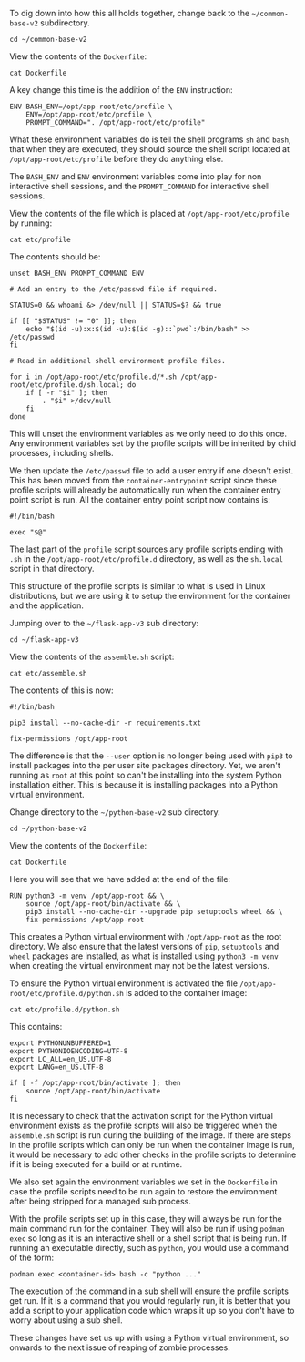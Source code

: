 To dig down into how this all holds together, change back to the `~/common-base-v2` subdirectory.

```execute
cd ~/common-base-v2
```

View the contents of the `Dockerfile`:

```execute
cat Dockerfile
```

A key change this time is the addition of the `ENV` instruction:

```
ENV BASH_ENV=/opt/app-root/etc/profile \
    ENV=/opt/app-root/etc/profile \
    PROMPT_COMMAND=". /opt/app-root/etc/profile"
```

What these environment variables do is tell the shell programs `sh` and `bash`, that when they are executed, they should source the shell script located at `/opt/app-root/etc/profile` before they do anything else.

The `BASH_ENV` and `ENV` environment variables come into play for non interactive shell sessions, and the `PROMPT_COMMAND` for interactive shell sessions.

View the contents of the file which is placed at `/opt/app-root/etc/profile` by running:

```execute
cat etc/profile
```

The contents should be:

```
unset BASH_ENV PROMPT_COMMAND ENV

# Add an entry to the /etc/passwd file if required.

STATUS=0 && whoami &> /dev/null || STATUS=$? && true

if [[ "$STATUS" != "0" ]]; then
    echo "$(id -u):x:$(id -u):$(id -g)::`pwd`:/bin/bash" >> /etc/passwd
fi

# Read in additional shell environment profile files.

for i in /opt/app-root/etc/profile.d/*.sh /opt/app-root/etc/profile.d/sh.local; do
    if [ -r "$i" ]; then
        . "$i" >/dev/null
    fi
done
```

This will unset the environment variables as we only need to do this once. Any environment variables set by the profile scripts will be inherited by child processes, including shells.

We then update the `/etc/passwd` file to add a user entry if one doesn't exist. This has been moved from the `container-entrypoint` script since these profile scripts will already be automatically run when the container entry point script is run. All the container entry point script now contains is:

```
#!/bin/bash

exec "$@"
```

The last part of the `profile` script sources any profile scripts ending with `.sh` in the `/opt/app-root/etc/profile.d` directory, as well as the `sh.local` script in that directory.

This structure of the profile scripts is similar to what is used in Linux distributions, but we are using it to setup the environment for the container and the application.

Jumping over to the `~/flask-app-v3` sub directory:

```execute
cd ~/flask-app-v3
```

View the contents of the `assemble.sh` script:

```execute
cat etc/assemble.sh
```

The contents of this is now:

```
#!/bin/bash

pip3 install --no-cache-dir -r requirements.txt

fix-permissions /opt/app-root
```

The difference is that the `--user` option is no longer being used with `pip3` to install packages into the per user site packages directory. Yet, we aren't running as `root` at this point so can't be installing into the system Python installation either. This is because it is installing packages into a Python virtual environment.

Change directory to the `~/python-base-v2` sub directory.

```execute
cd ~/python-base-v2
```

View the contents of the `Dockerfile`:

```execute
cat Dockerfile
```

Here you will see that we have added at the end of the file:

```
RUN python3 -m venv /opt/app-root && \
    source /opt/app-root/bin/activate && \
    pip3 install --no-cache-dir --upgrade pip setuptools wheel && \
    fix-permissions /opt/app-root
```

This creates a Python virtual environment with `/opt/app-root` as the root directory. We also ensure that the latest versions of `pip`, `setuptools` and `wheel` packages are installed, as what is installed using `python3 -m venv` when creating the virtual environment may not be the latest versions.

To ensure the Python virtual environment is activated the file `/opt/app-root/etc/profile.d/python.sh` is added to the container image:

```execute
cat etc/profile.d/python.sh
```

This contains:

```
export PYTHONUNBUFFERED=1
export PYTHONIOENCODING=UTF-8
export LC_ALL=en_US.UTF-8
export LANG=en_US.UTF-8

if [ -f /opt/app-root/bin/activate ]; then
    source /opt/app-root/bin/activate
fi
```

It is necessary to check that the activation script for the Python virtual environment exists as the profile scripts will also be triggered when the `assemble.sh` script is run during the building of the image. If there are steps in the profile scripts which can only be run when the container image is run, it would be necessary to add other checks in the profile scripts to determine if it is being executed for a build or at runtime.

We also set again the environment variables we set in the `Dockerfile` in case the profile scripts need to be run again to restore the environment after being stripped for a managed sub process.

With the profile scripts set up in this case, they will always be run for the main command run for the container. They will also be run if using `podman exec` so long as it is an interactive shell or a shell script that is being run. If running an executable directly, such as `python`, you would use a command of the form:

```
podman exec <container-id> bash -c "python ..."
```

The execution of the command in a sub shell will ensure the profile scripts get run. If it is a command that you would regularly run, it is better that you add a script to your application code which wraps it up so you don't have to worry about using a sub shell.

These changes have set us up with using a Python virtual environment, so onwards to the next issue of reaping of zombie processes.
